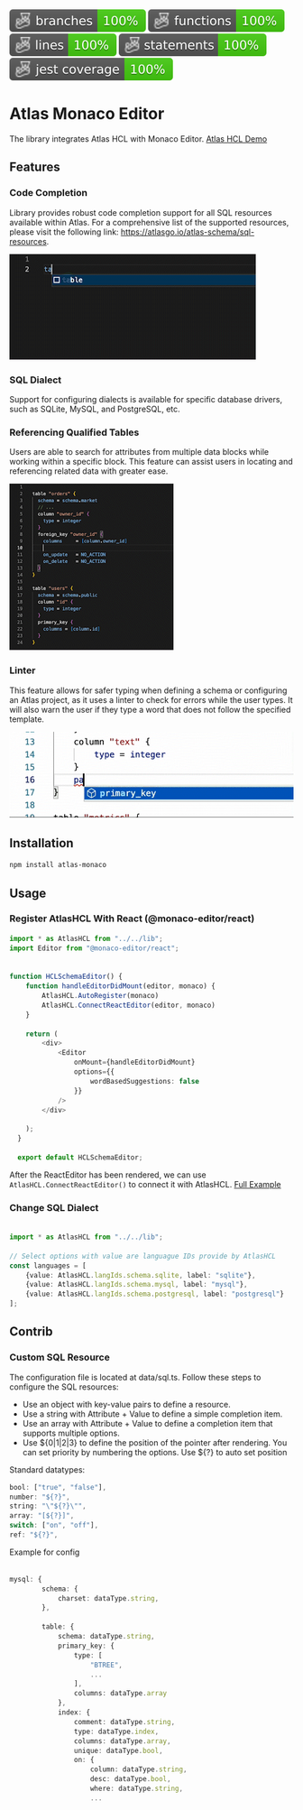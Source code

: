 <p>&nbsp;</p>


![Branches](./badges/coverage-branches.svg)
![Functions](./badges/coverage-functions.svg)
![Lines](./badges/coverage-lines.svg)
![Statements](./badges/coverage-statements.svg)
![Jest coverage](./badges/coverage-jest%20coverage.svg)

# Atlas Monaco Editor
The library integrates Atlas HCL with Monaco Editor.
[Atlas HCL Demo](https://datdao.me/atlas-monaco)

## Features
### Code Completion

Library provides robust code completion support for all SQL resources available within Atlas. For a comprehensive list of the supported resources, please visit the following link: https://atlasgo.io/atlas-schema/sql-resources.

![Code Completion Demo](assets/code_completion.gif)


### SQL Dialect
Support for configuring dialects is available for specific database drivers, such as SQLite, MySQL, and PostgreSQL, etc.

### Referencing Qualified Tables
Users are able to search for attributes from multiple data blocks while working within a specific block. This feature can assist users in locating and referencing related data with greater ease.

![Code Completion Demo](assets/references.gif)

### Linter
This feature allows for safer typing when defining a schema or configuring an Atlas project, as it uses a linter to check for errors while the user types. It will also warn the user if they type a word that does not follow the specified template.

![Linter Demo](assets/linter.gif)

## Installation

```bash
npm install atlas-monaco
```

## Usage

### Register AtlasHCL With React (@monaco-editor/react)

```ts
import * as AtlasHCL from "../../lib";
import Editor from "@monaco-editor/react";


function HCLSchemaEditor() {
    function handleEditorDidMount(editor, monaco) {
        AtlasHCL.AutoRegister(monaco)
        AtlasHCL.ConnectReactEditor(editor, monaco)
    }

    return (
        <div>
            <Editor
                onMount={handleEditorDidMount}
                options={{
                    wordBasedSuggestions: false
                }}
            />
        </div>

    );
  }
  
  export default HCLSchemaEditor;

```

After the ReactEditor has been rendered, we can use `AtlasHCL.ConnectReactEditor()` to connect it with AtlasHCL. [Full Example](./src/demo/editor/schema.tsx)

### Change SQL Dialect

```ts

import * as AtlasHCL from "../../lib";

// Select options with value are languague IDs provide by AtlasHCL
const languages = [
    {value: AtlasHCL.langIds.schema.sqlite, label: "sqlite"},
    {value: AtlasHCL.langIds.schema.mysql, label: "mysql"},
    {value: AtlasHCL.langIds.schema.postgresql, label: "postgresql"}
];

```

## Contrib

### Custom SQL Resource 
The configuration file is located at data/sql.ts. Follow these steps to configure the SQL resources:

- Use an object with key-value pairs to define a resource.
- Use a string with Attribute + Value to define a simple completion item.
- Use an array with Attribute + Value to define a completion item that supports multiple options.
- Use ${0|1|2|3} to define the position of the pointer after rendering. You can set priority by numbering the options. 
Use ${?} to auto set position

Standard datatypes:
```ts
bool: ["true", "false"],
number: "${?}",
string: "\"${?}\"",
array: "[${?}]",
switch: ["on", "off"],
ref: "${?}",
```

Example for config
```ts

mysql: {
        schema: {
            charset: dataType.string,
        },

        table: {
            schema: dataType.string,
            primary_key: {
                type: [
                    "BTREE",
                    ...
                ],
                columns: dataType.array
            },
            index: {
                comment: dataType.string,
                type: dataType.index,
                columns: dataType.array,
                unique: dataType.bool,
                on: {
                    column: dataType.string,
                    desc: dataType.bool,
                    where: dataType.string,
                    ...

```

